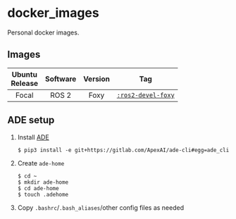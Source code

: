 # docker_images

Personal docker images.

## Images

|Ubuntu<br>Release|Software|Version|Tag|
|:------------:|:------:|:-----:|:-:|
|Focal|ROS 2|Foxy|[`:ros2-devel-foxy`](./ros2/focal/foxy/Dockerfile)|

## ADE setup

1. Install [ADE](https://ade-cli.readthedocs.io/en/latest/)
   ```shell
   $ pip3 install -e git+https://gitlab.com/ApexAI/ade-cli#egg=ade_cli
   ```
1. Create `ade-home`
   ```shell
   $ cd ~
   $ mkdir ade-home
   $ cd ade-home
   $ touch .adehome
   ```
1. Copy `.bashrc`/`.bash_aliases`/other config files as needed
